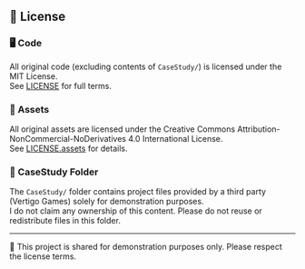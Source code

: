 ## 📄 License

### 🖥️ Code
All original code (excluding contents of `CaseStudy/`) is licensed under the MIT License.  
See [LICENSE](LICENSE) for full terms.

### 🎨 Assets
All original assets are licensed under the Creative Commons Attribution-NonCommercial-NoDerivatives 4.0 International License.  
See [LICENSE.assets](LICENSE.assets) for details.

### 📁 CaseStudy Folder
The `CaseStudy/` folder contains project files provided by a third party (Vertigo Games) solely for demonstration purposes.  
I do not claim any ownership of this content. Please do not reuse or redistribute files in this folder.

---

📌 This project is shared for demonstration purposes only. Please respect the license terms.
